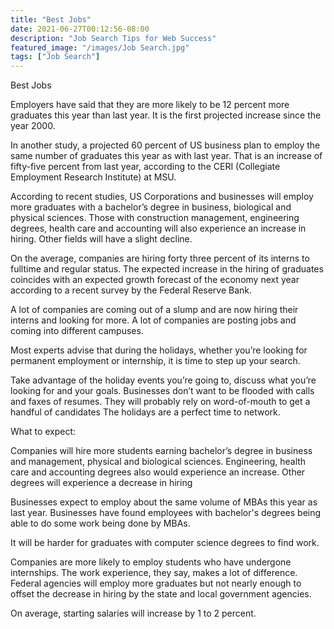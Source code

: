 ```yaml
---
title: "Best Jobs"
date: 2021-06-27T00:12:56-08:00
description: "Job Search Tips for Web Success"
featured_image: "/images/Job Search.jpg"
tags: ["Job Search"]
---
```


Best Jobs


Employers have said that they are more likely to be 12 percent more graduates this year than last year. It is the first projected increase since the year 2000. 

In another study, a projected 60 percent of US business plan to employ the same number of graduates this year as with last year. That is an increase of fifty-five percent from last year, according to the CERI (Collegiate Employment Research Institute) at MSU.

According to recent studies, US Corporations and businesses will employ more graduates with a bachelor’s degree in business, biological and physical sciences. Those with construction management, engineering degrees, health care and accounting will also experience an increase in hiring. Other fields will have a slight decline. 

On the average, companies are hiring forty three percent of its interns to fulltime and regular status. The expected increase in the hiring of graduates coincides with an expected growth forecast of the economy next year according to a recent survey by the Federal Reserve Bank. 

A lot of companies are coming out of a slump and are now hiring their interns and looking for more. A lot of companies are posting jobs and coming into different campuses. 

Most experts advise that during the holidays, whether you’re looking for permanent employment or internship, it is time to step up your search. 

Take advantage of the holiday events you’re going to, discuss what you’re looking for and your goals. Businesses don’t want to be flooded with calls and faxes of resumes. They will probably rely on word-of-mouth to get a handful of candidates The holidays are a perfect time to network.

What to expect:

Companies will hire more students earning bachelor’s degree in business and management, physical and biological sciences. Engineering, health care and accounting degrees also would experience an increase. Other degrees will experience a decrease in hiring

Businesses expect to employ about the same volume of MBAs this year as last year. Businesses have found employees with bachelor's degrees being able to do some work being done by MBAs.

It will be harder for graduates with computer science degrees to find work.


Companies are more likely to employ students who have undergone internships. The work experience, they say, makes a lot of difference. Federal agencies will employ more graduates but not nearly enough to offset the decrease in hiring by the state and local government agencies.


On average, starting salaries will increase by 1 to 2 percent.

